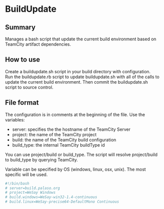 BuildUpdate
===========

Summary
-------
Manages a bash script that update the current build environment based on TeamCity artifact dependencies.

How to use
----------
Create a buildupdate.sh script in your build directory with configuration.  Run the buildupdate.rb script to update buildupdate.sh with all of the calls to update the current build environment.  Then commit the buildupdate.sh script to source control.

File format
-----------

The configuration is in comments at the beginning of the file.  Use the variables: 
* server: specifies the the hostname of the TeamCity Server
* project: the name of the TeamCity project
* build: the name of the TeamCity build configuration
* build_type: the internal TeamCity buildType id

You can use project/build or build_type.  The script will resolve project/build to build_type by querying TeamCity.

Variable can be specified by OS (windows, linux, osx, unix).  The most specific will be used.

```bash
#!/bin/bash
# server=build.palaso.org
# project=WeSay Windows
# build.windows=WeSay-win32-1.4-continuous
# build.linux=WeSay-precise64-DefaultMono Continuous
```
